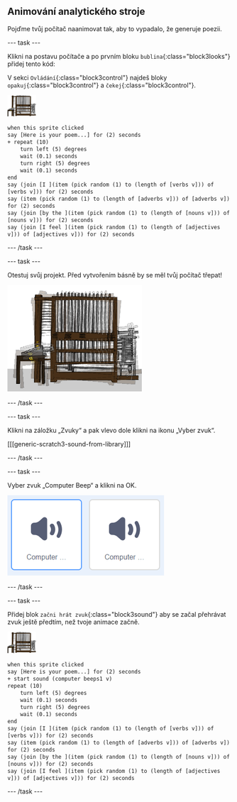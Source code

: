 ## Animování analytického stroje

Pojďme tvůj počítač naanimovat tak, aby to vypadalo, že generuje poezii.

\--- task \---

Klikni na postavu počítače a po prvním bloku `bublina`{:class="block3looks"} přidej tento kód:

V sekci `Ovládání`{:class="block3control"} najdeš bloky `opakuj`{:class="block3control"} a `čekej`{:class="block3control"}.

![postava počítače](images/computer-sprite.png)

```blocks3
when this sprite clicked
say [Here is your poem...] for (2) seconds
+ repeat (10)
    turn left (5) degrees
    wait (0.1) seconds
    turn right (5) degrees
    wait (0.1) seconds  
end
say (join [I ](item (pick random (1) to (length of [verbs v])) of [verbs v])) for (2) seconds
say (item (pick random (1) to (length of [adverbs v])) of [adverbs v]) for (2) seconds
say (join [by the ](item (pick random (1) to (length of [nouns v])) of [nouns v])) for (2) seconds
say (join [I feel ](item (pick random (1) to (length of [adjectives v])) of [adjectives v])) for (2) seconds
```

\--- /task \---

\--- task \---

Otestuj svůj projekt. Před vytvořením básně by se měl tvůj počítač třepat!

![postava počítače třepající se nahoru a dolů](images/poetry-animate-test.png)

\--- /task \---

\--- task \---

Klikni na záložku „Zvuky“ a pak vlevo dole klikni na ikonu „Vyber zvuk“.

[[[generic-scratch3-sound-from-library]]]

\--- /task \---

\--- task \---

Vyber zvuk „Computer Beep“ a klikni na OK.

![počítač pípá 1 a 2 zvuky z knihovny zvuků](images/poetry-beeps.png)

\--- /task \---

\--- task \---

Přidej blok `začni hrát zvuk`{:class="block3sound"} aby se začal přehrávat zvuk ještě předtím, než tvoje animace začně.

![postava počítače](images/computer-sprite.png)

```blocks3
when this sprite clicked
say [Here is your poem...] for (2) seconds
+ start sound (computer beeps1 v)
repeat (10)
    turn left (5) degrees
    wait (0.1) seconds
    turn right (5) degrees
    wait (0.1) seconds  
end
say (join [I ](item (pick random (1) to (length of [verbs v])) of [verbs v])) for (2) seconds
say (item (pick random (1) to (length of [adverbs v])) of [adverbs v]) for (2) seconds
say (join [by the ](item (pick random (1) to (length of [nouns v])) of [nouns v])) for (2) seconds
say (join [I feel ](item (pick random (1) to (length of [adjectives v])) of [adjectives v])) for (2) seconds
```

\--- /task \---